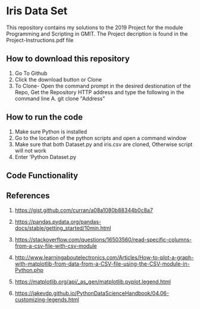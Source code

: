 # Iris Data Set

This repository contains my solutions to the 2019 Project for the module Programming and Scripting in GMIT.
The Project decription is found in the Project-Instructions.pdf file

## How to download this repository
1. Go To Github
2. Click the download button or Clone
3. To Clone- Open the command prompt in the desired destionation of the Repo, Get the Repository HTTP address and type the following in the command line
    A. git clone "Address"
    
## How to run the code
1. Make sure Python is installed
2. Go to the location of the python scripts and open a command window
3. Make sure that both Dataset.py and iris.csv are cloned, Otherwise script will not work
3. Enter 'Python Dataset.py

## Code Functionality

## References
  1. https://gist.github.com/curran/a08a1080b88344b0c8a7
  
  2. https://pandas.pydata.org/pandas-docs/stable/getting_started/10min.html

  3. https://stackoverflow.com/questions/16503560/read-specific-columns-from-a-csv-file-with-csv-module
  
  4. http://www.learningaboutelectronics.com/Articles/How-to-plot-a-graph-with-matplotlib-from-data-from-a-CSV-file-using-the-CSV-module-in-Python.php

  5. https://matplotlib.org/api/_as_gen/matplotlib.pyplot.legend.html
  
  6. https://jakevdp.github.io/PythonDataScienceHandbook/04.06-customizing-legends.html

